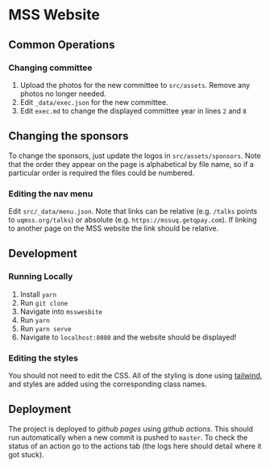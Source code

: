 # MSS Website

## Common Operations

### Changing committee

 1. Upload the photos for the new committee to `src/assets`. Remove any photos no longer needed.
 2. Edit `_data/exec.json` for the new committee.
 3. Edit `exec.md` to change the displayed committee year in lines `2` and `8`

## Changing the sponsors

To change the sponsors, just update the logos in `src/assets/sponsors`. Note that the order they appear on the page is alphabetical by file name, so if a particular order is required the files could be numbered.

### Editing the nav menu

Edit `src/_data/menu.json`. Note that links can be relative (e.g. `/talks` points to `uqmss.org/talks`) or absolute (e.g. `https://mssuq.getqpay.com`). If linking to another page on the MSS website the link should be relative.

## Development

### Running Locally

 1. Install `yarn`
 2. Run `git clone`
 3. Navigate into `msswesbite`
 4. Run `yarn`
 5. Run `yarn serve`
 6. Navigate to `localhost:8080` and the website should be displayed!


### Editing the styles

You should not need to edit the CSS. All of the styling is done using [tailwind](https://tailwindcss.com/docs), and styles are added using the corresponding class names.

<!-- TODO: more details around customising tailwind, example class names etc -->


## Deployment

The project is deployed to *github pages* using *github actions*. This should run automatically when a new commit is pushed to `master`. To check the status of an action go to the actions tab (the logs here should detail where it got stuck).
